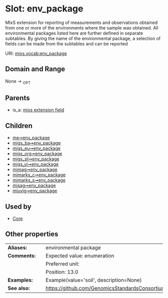 
# Slot: env_package


MIxS extension for reporting of measurements and observations obtained from one or more of the environments where the sample was obtained. All environmental packages listed here are further defined in separate subtables. By giving the name of the environmental package, a selection of fields can be made from the subtables and can be reported

URI: [mixs.vocab:env_package](https://w3id.org/mixs/vocab/env_package)


## Domain and Range

None ->  <sub>OPT</sub> 

## Parents

 *  is_a: [mixs extension field](mixs_extension_field.md)

## Children

 *  [me➞env_package](me_env_package.md)
 *  [migs_ba➞env_package](migs_ba_env_package.md)
 *  [migs_eu➞env_package](migs_eu_env_package.md)
 *  [migs_org➞env_package](migs_org_env_package.md)
 *  [migs_pl➞env_package](migs_pl_env_package.md)
 *  [migs_vi➞env_package](migs_vi_env_package.md)
 *  [mimag➞env_package](mimag_env_package.md)
 *  [mimarks_c➞env_package](mimarks_c_env_package.md)
 *  [mimarks_s➞env_package](mimarks_s_env_package.md)
 *  [misag➞env_package](misag_env_package.md)
 *  [miuvig➞env_package](miuvig_env_package.md)

## Used by

 * [Core](Core.md)

## Other properties

|  |  |  |
| --- | --- | --- |
| **Aliases:** | | environmental package |
| **Comments:** | | Expected value: enumeration |
|  | | Preferred unit:  |
|  | | Position: 13.0 |
| **Examples:** | | Example(value='soil', description=None) |
| **See also:** | | https://github.com/GenomicsStandardsConsortium/mixs/issues/64 |

